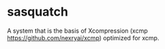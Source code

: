 # sasquatch
A system that is the basis of Xcompression (xcmp https://github.com/nexryai/xcmp) optimized for xcmp.
